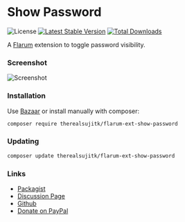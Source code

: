 # Show Password

![License](https://img.shields.io/badge/license-MIT-blue.svg) [![Latest Stable Version](https://img.shields.io/packagist/v/therealsujitk/flarum-ext-show-password.svg)](https://packagist.org/packages/therealsujitk/flarum-ext-show-password) [![Total Downloads](https://img.shields.io/packagist/dt/therealsujitk/flarum-ext-show-password.svg)](https://packagist.org/packages/therealsujitk/flarum-ext-show-password)

A [Flarum](http://flarum.org) extension to toggle password visibility.

### Screenshot

![Screenshot](https://i.imgur.com/pXDk2dF.png)

### Installation

Use [Bazaar](https://discuss.flarum.org/d/5151-flagrow-bazaar-the-extension-marketplace) or install manually with composer:

```sh
composer require therealsujitk/flarum-ext-show-password
```

### Updating

```sh
composer update therealsujitk/flarum-ext-show-password
```

### Links

- [Packagist](https://packagist.org/packages/therealsujitk/flarum-ext-show-password)
- [Discussion Page](https://discuss.flarum.org/d/22727)
- [Github](https://github.com/therealsujitk/flarum-ext-show-password)
- [Donate on PayPal](https://paypal.me/therealsujitk)

